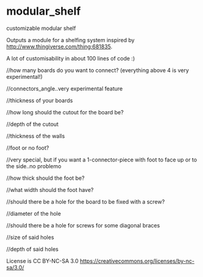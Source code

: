 # modular_shelf
customizable modular shelf

Outputs a module for a shelfing system inspired by http://www.thingiverse.com/thing:681835.

A lot of customisability in about 100 lines of code :)


//how many boards do you want to connect? (everything above 4 is very experimental!)

//connectors_angle..very experimental feature

//thickness of your boards

//how long should the cutout for the board be?

//depth of the cutout

//thickness of the walls

//foot or no foot?

//very special, but if you want a 1-connector-piece with foot to face up or to the side..no problemo

//how thick should the foot be?

//what width should the foot have?

//should there be a hole for the board to be fixed with a screw? 

//diameter of the hole
    
//should there be a hole for screws for some diagonal braces

//size of said holes 

//depth of said holes



License is CC BY-NC-SA 3.0 https://creativecommons.org/licenses/by-nc-sa/3.0/
